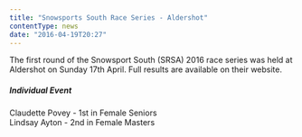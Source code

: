 ```yaml
---
title: "Snowsports South Race Series - Aldershot"
contentType: news
date: "2016-04-19T20:27"
---
```


The first round of the Snowsport South (SRSA) 2016 race series was held at Aldershot on Sunday 17th April. Full results are available on their website.

##### Individual Event
Claudette Povey - 1st in Female Seniors\
Lindsay Ayton - 2nd in Female Masters
